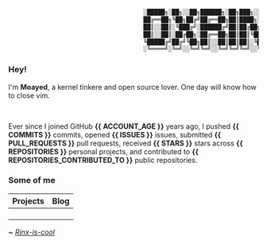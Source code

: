 ```asm                 
                                      ░█████╗░██╗░░██╗██████╗░██╗███╗░░██╗██╗░░██╗  
                                      ██╔══██╗╚██╗██╔╝██╔══██╗██║████╗░██║╚██╗██╔╝
                                      ██║░░██║░╚███╔╝░██████╔╝██║██╔██╗██║░╚███╔╝░   
                                      ██║░░██║░██╔██╗░██╔══██╗██║██║╚████║░██╔██╗░   
                                      ╚█████╔╝██╔╝╚██╗██║░░██║██║██║░╚███║██╔╝╚██╗
                                      ░╚════╝░╚═╝░░╚═╝╚═╝░░╚═╝╚═╝╚═╝░░╚══╝╚═╝░░╚═╝   
```
### Hey!

I'm **Moayed**, a kernel tinkere and open source lover. One day will know how to close vim.

<br>

Ever since I joined GitHub **{{ ACCOUNT_AGE }}** years ago, I pushed **{{ COMMITS }}** commits, opened **{{ ISSUES }}** issues, submitted **{{ PULL_REQUESTS }}** pull requests, received **{{ STARS }}** stars across **{{ REPOSITORIES }}** personal projects, and contributed to **{{ REPOSITORIES_CONTRIBUTED_TO }}** public repositories.

### Some of me
|     **Projects**     |      **Blog**        |
| :-------------------- | :-------------------- |
| ``` ``` |<!-- blog starts --><!-- blog ends --> 

**~** [_Rinx-is-cool_](https://0xRinx.is-cool.dev)
